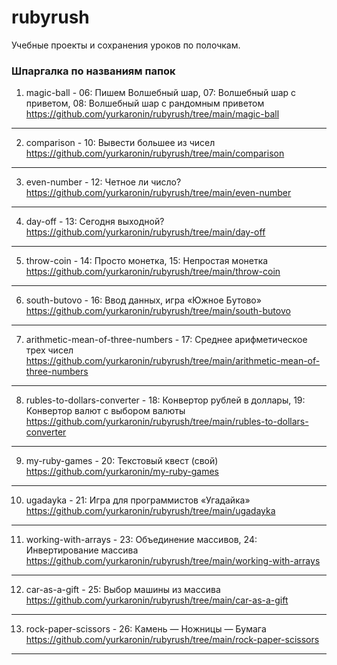 # rubyrush
Учебные проекты и сохранения уроков по полочкам.

### Шпаргалка по названиям папок

1. magic-ball - 06: Пишем Волшебный шар, 07: Волшебный шар с приветом, 08: Волшебный шар с рандомным приветом https://github.com/yurkaronin/rubyrush/tree/main/magic-ball 
---
2. comparison - 10: Вывести большее из чисел https://github.com/yurkaronin/rubyrush/tree/main/comparison
---
3. even-number - 12: Четное ли число? https://github.com/yurkaronin/rubyrush/tree/main/even-number
---
4. day-off - 13: Сегодня выходной? https://github.com/yurkaronin/rubyrush/tree/main/day-off
---
5. throw-coin - 14: Просто монетка, 15: Непростая монетка https://github.com/yurkaronin/rubyrush/tree/main/throw-coin
---
6. south-butovo - 16: Ввод данных, игра «Южное Бутово» https://github.com/yurkaronin/rubyrush/tree/main/south-butovo
---
7. arithmetic-mean-of-three-numbers - 17: Среднее арифметическое трех чисел https://github.com/yurkaronin/rubyrush/tree/main/arithmetic-mean-of-three-numbers
---
8. rubles-to-dollars-converter - 18: Конвертор рублей в доллары, 19: Конвертор валют с выбором валюты https://github.com/yurkaronin/rubyrush/tree/main/rubles-to-dollars-converter
---
9. my-ruby-games - 20: Текстовый квест (свой) https://github.com/yurkaronin/my-ruby-games
---
10. ugadayka - 21: Игра для программистов «Угадайка» https://github.com/yurkaronin/rubyrush/tree/main/ugadayka
---
11. working-with-arrays - 23: Объединение массивов, 24: Инвертирование массива https://github.com/yurkaronin/rubyrush/tree/main/working-with-arrays
---
12. car-as-a-gift - 25: Выбор машины из массива https://github.com/yurkaronin/rubyrush/tree/main/car-as-a-gift
---
13. rock-paper-scissors - 26: Камень — Ножницы — Бумага https://github.com/yurkaronin/rubyrush/tree/main/rock-paper-scissors
---